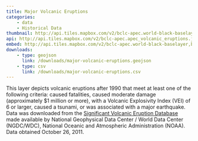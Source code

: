```yaml
---
title: Major Volcanic Eruptions
categories: 
    - data
    - Historical Data
thumbnail: http://api.tiles.mapbox.com/v2/bclc-apec.world-black-baselayer,bclc-apec.apec_volcanic_eruptions,mapbox.world-borders-light/3/6/3.png128
api: http://api.tiles.mapbox.com/v2/bclc-apec.apec_volcanic_eruptions.json
embed: http://api.tiles.mapbox.com/v2/bclc-apec.world-black-baselayer,bclc-apec.apec_volcanic_eruptions,mapbox.world-borders-light/mm/zoompan,tooltips,legend,zoomwheel,bwdetect,zoombox,attribution.html#3/14.212612560780041/132.0442577991364
downloads:
    - type: geojson
      link: /downloads/major-volcanic-eruptions.geojson
    - type: csv
      link: /downloads/major-volcanic-eruptions.csv
---
```

<p>This layer depicts volcanic eruptions after 1990 that meet at least one of the following criteria: caused fatalities, caused moderate damage (approximately $1 million or more), with a Volcanic Explosivity Index (VEI) of 6 or larger, caused a tsunami, or was associated with a major earthquake. Data was downloaded from the <a href="http://www.ngdc.noaa.gov/nndc/servlet/ShowDatasets?dataset=102557&amp;search_look=50&amp;display_look=50">Significant Volcanic Eruption Database</a> made available by National Geophysical Data Center / World Data Center (NGDC/WDC), National Oceanic and Atmospheric Administration (NOAA). Data obtained October 26, 2011.</p>